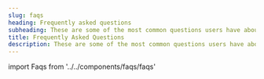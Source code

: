 ```yaml
---
slug: faqs
heading: Frequently asked questions
subheading: These are some of the most common questions users have about Beanstalk.
title: Frequently Asked Questions 
description: These are some of the most common questions users have about Beanstalk.
---
```

import Faqs from '../../components/faqs/faqs'

<Faqs/>